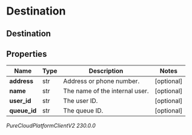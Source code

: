 # Destination

## Destination

## Properties

|Name | Type | Description | Notes|
|------------ | ------------- | ------------- | -------------|
| **address** | str | Address or phone number. | [optional] |
| **name** | str | The name of the internal user. | [optional] |
| **user_id** | str | The user ID. | [optional] |
| **queue_id** | str | The queue ID. | [optional] |



_PureCloudPlatformClientV2 230.0.0_
